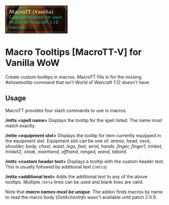 ![MacroTT logo](images/logo.jpg)
# Macro Tooltips [MacroTT-V] for Vanilla WoW

Create custom tooltips in macros. MacroTT fills in for the missing *#showtooltip* command that isn't World of Warcraft 1.12 doesn't have.

## Usage

MacroTT provides four slash commands to use in macros.

**/mtts &lt;spell name&gt;**
Displays the tooltip for the spell listed. The name must match exactly. 

**/mtte &lt;equipment slot&gt;**
Displays the tooltip for item currently equipped in the equipment slot. Equipment slot can be one of: *ammo, head, neck, shoulder, body, chest, waist, legs, feet, wrist, hands,  finger, finger1, trinket, trinket2, cloak, mainhand, offhand, ranged, wand, tabard*.

**/mttc &lt;custom header text&gt;**
Displays a tooltip with the custom header text. This is usually followed by additional text (`/mtta`)

**/mtta &lt;additional text&gt;**
Adds the additional text to any of the above tooltips. Multiple `/mtta` lines can be used and blank lines are valid.

Note that ***macro names must be unique***. The addon finds macros by name to read the macro body (*GetActionInfo* wasn't available until patch 2.0.1).

